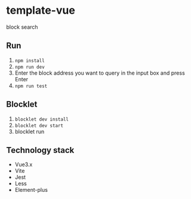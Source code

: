 # template-vue

block search

## Run

1. `npm install`
2. `npm run dev`
3. Enter the block address you want to query in the input box and press Enter
4. `npm run test`

## Blocklet

1. `blocklet dev install`
2. `blocklet dev start`
3. blocklet run

## Technology stack

- Vue3.x
- Vite
- Jest
- Less
- Element-plus
